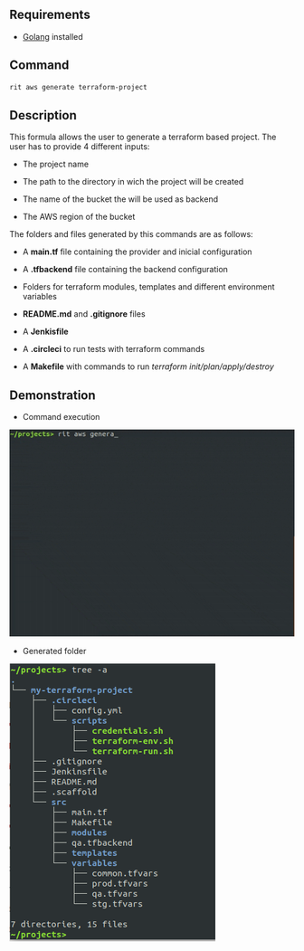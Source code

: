 <!-- markdownlint-disable-file MD013 -->
<!-- markdownlint-disable-file MD033 -->
<!-- markdownlint-disable-file MD041 -->

## Requirements

- [Golang](https://golang.org/doc/install) installed

## Command

```bash
rit aws generate terraform-project
```

## Description

This formula allows the user to generate a terraform based project. The user has to provide 4 different inputs:

- The project name

- The path to the directory in wich the project will be created

- The name of the bucket the will be used as backend

- The AWS region of the bucket

The folders and files generated by this commands are as follows:

- A **main.tf** file containing the provider and inicial configuration

- A **.tfbackend** file containing the backend configuration

- Folders for terraform modules, templates and different environment variables

- **README.md** and **.gitignore** files

- A **Jenkisfile**

- A **.circleci** to run tests with terraform commands

- A **Makefile** with commands to run _terraform init/plan/apply/destroy_

## Demonstration

- Command execution

<img src="https://github.com/ZupIT/ritchie-formulas/raw/master/aws/generate/terraform-project/demo.gif">

- Generated folder

<img src="https://github.com/ZupIT/ritchie-formulas/raw/master/aws/generate/terraform-project/tree-image.png">
